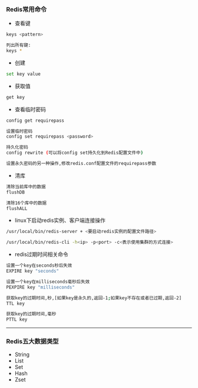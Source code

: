 ### Redis常用命令
- 查看键
```bash
keys <pattern>

列出所有键:
keys *
```
- 创建
```bash
set key value
```
- 获取值
```bash
get key
```
- 查看临时密码
```bash
config get requirepass

设置临时密码
config set requirepass <password>

持久化密码
config rewrite (可以将config set持久化到Redis配置文件中)

设置永久密码的另一种操作,修改redis.conf配置文件的requirepass参数
```
- 清库
```bash
清除当前库中的数据
flushDB

清除16个库中的数据
flushALL
```
- linux下启动redis实例、客户端连接操作
```bash
/usr/local/bin/redis-server + <要启动redis实例的配置文件路径>

/usr/local/bin/redis-cli -h<ip> -p<port> -c<表示使用集群的方式连接>
```
- redis过期时间相关命令
```bash
设置一个key在seconds秒后失效
EXPIRE key "seconds"

设置一个key在milliseconds毫秒后失效
PEXPIRE key "milliseconds"

获取key的过期时间,秒,[如果key是永久的,返回-1;如果key不存在或者已过期,返回-2]
TTL key

获取key的过期时间,毫秒
PTTL key
```

------
### Redis五大数据类型
- String
- List
- Set
- Hash
- Zset

